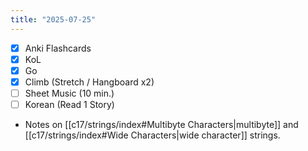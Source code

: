 ```yaml
---
title: "2025-07-25"
---
```


- [x] Anki Flashcards
- [x] KoL
- [x] Go
- [x] Climb (Stretch / Hangboard x2)
- [ ] Sheet Music (10 min.)
- [ ] Korean (Read 1 Story)

* Notes on [[c17/strings/index#Multibyte Characters|multibyte]] and [[c17/strings/index#Wide Characters|wide character]] strings.